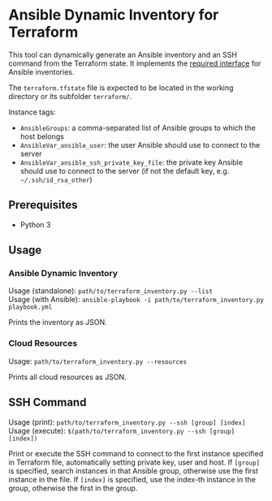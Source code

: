 # Ansible Dynamic Inventory for Terraform

This tool can dynamically generate an Ansible inventory and an SSH command from the Terraform state. It implements the [required interface](https://docs.ansible.com/ansible/latest/dev_guide/developing_inventory.html#developing-inventory-scripts) for Ansible inventories.

The `terraform.tfstate` file is expected to be located in the working directory or its subfolder `terraform/`.

Instance tags:
* `AnsibleGroups`: a comma-separated list of Ansible groups to which the host belongs
* `AnsibleVar_ansible_user`: the user Ansible should use to connect to the server
* `AnsibleVar_ansible_ssh_private_key_file`: the private key Ansible should use to connect to the server (if not the default key, e.g. `~/.ssh/id_rsa_other`)


## Prerequisites
* Python 3


## Usage

### Ansible Dynamic Inventory
Usage (standalone): `path/to/terraform_inventory.py --list`  
Usage (with Ansible): `ansible-playbook -i path/to/terraform_inventory.py playbook.yml`

Prints the inventory as JSON.

### Cloud Resources
Usage: `path/to/terraform_inventory.py --resources`  

Prints all cloud resources as JSON.

## SSH Command
Usage (print): `path/to/terraform_inventory.py --ssh [group] [index]`  
Usage (execute): `$(path/to/terraform_inventory.py --ssh [group] [index])`

Print or execute the SSH command to connect to the first instance specified in Terraform file, automatically setting private key, user and host.
If `[group]` is specified, search instances in that Ansible group, otherwise use the first instance in the file.
If `[index]` is specified, use the index-th instance in the group, otherwise the first in the group.
